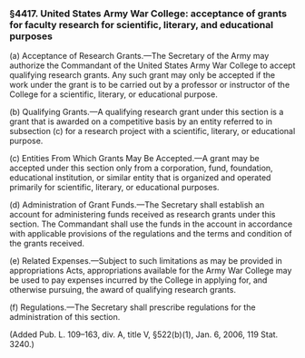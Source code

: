 ### §4417. United States Army War College: acceptance of grants for faculty research for scientific, literary, and educational purposes ###

(a) Acceptance of Research Grants.—The Secretary of the Army may authorize the Commandant of the United States Army War College to accept qualifying research grants. Any such grant may only be accepted if the work under the grant is to be carried out by a professor or instructor of the College for a scientific, literary, or educational purpose.

(b) Qualifying Grants.—A qualifying research grant under this section is a grant that is awarded on a competitive basis by an entity referred to in subsection (c) for a research project with a scientific, literary, or educational purpose.

(c) Entities From Which Grants May Be Accepted.—A grant may be accepted under this section only from a corporation, fund, foundation, educational institution, or similar entity that is organized and operated primarily for scientific, literary, or educational purposes.

(d) Administration of Grant Funds.—The Secretary shall establish an account for administering funds received as research grants under this section. The Commandant shall use the funds in the account in accordance with applicable provisions of the regulations and the terms and condition of the grants received.

(e) Related Expenses.—Subject to such limitations as may be provided in appropriations Acts, appropriations available for the Army War College may be used to pay expenses incurred by the College in applying for, and otherwise pursuing, the award of qualifying research grants.

(f) Regulations.—The Secretary shall prescribe regulations for the administration of this section.

(Added Pub. L. 109–163, div. A, title V, §522(b)(1), Jan. 6, 2006, 119 Stat. 3240.)